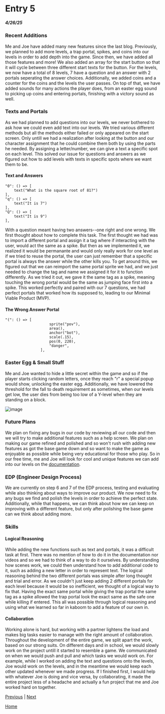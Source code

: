 # Entry 5
##### 4/26/25

### Recent Additions
Me and Joe have added many new features since the last blog. Previously, we planned to add more levels, a trap portal, spikes, and coins into our levels in order to add depth into the game. Since then, we have added all those features and more! We also added an array for the start button so that it will cycle between three different start texts for the button. For the levels, we now have a total of 8 levels, 7 have a question and an answer with 2 portals seperating the answer choices. Additionally, we added coins and a counter for the coins and the levels the user passes. On top of that, we have added sounds for many actions the player does, from an easter egg sound to picking up coins and entering portals, finishing with a victory sound as well.

### Texts and Portals
As we had planned to add questions into our levels, we never bothered to ask how we could even add text into our levels. We tried various different methods but all the methods either failed or only appeared on the start screen. Only untill we had a realization after looking at the button and our character assignment that he could combine them both by using the parts he needed. By assigning a letter/number, we can give a text a specific spot on each level. This solved our issue for questions and answers as we figured out how to add levels with texts in specific spots where we want them to be.

#### Text and Answers
```JS
"0": () => [
    text("What is the square root of 81?")
],
"q": () => [
    text("It is 7")
],
"Q": () => [
    text("It is 9")
],
```


With a question meant having two answers--one right and one wrong. We first thought about how to complete this task. The first thought we had was to import a different portal and assign it a tag where if interacting with the user, would act the same as a spike. But then as we implemented it, we realized it would be permanante and would only really work for one level as if we tried to reuse the portal, the user can just remember that a specific portal is always the answer while the other kills you. To get around this, we figured out that we can reimport the same portal sprite we had, and we just needed to change the tag and name we assigned it for it to function differently. As we tried it out, we gave it the same tag as a spike, meaning touching the wrong portal would be the same as jumping face first into a spike. This worked perfectly and paired with our 7 questions, we had perfect portals that worked how its supposed to, leading to our Minimal Viable Product (MVP).

#### The Wrong Answer Portal
```JS
"(": () => [
                    sprite("pov"),
                    area(),
                    anchor("bot"),
                    scale(.15),
                    pos(0, 220),
                    "danger",
                ],
```

### Easter Egg & Small Stuff
Me and Joe wanted to hide a little secret within the game and so if the player starts clicking random letters, once they reach "r" a special popup would show, unlocking the easter egg. Additionally, we have lowered the threshold for the fall to death requirement as sometimes, when our levels get low, the user dies from being too low of a Y-level when they are standing on a block.

![image](https://github.com/user-attachments/assets/4fc551e7-b5a0-40b2-a6f1-6cf8bfd6a334)

### Future Plans
We plan on fixing any bugs in our code by reviewing all our code and then we will try to make additional features such as a help screen. We plan on making our game refined and polished and so won't rush with adding new features as got the base game down and so want to make the game as enjoyable as possible while being very educational for those who play. So in our free time, me and Joe will look for cool and unique features we can add into our levels on the [documentation](kaboomjs.com).

### EDP (Engineer Design Process) 
We are currently on step 6 and 7 of the EDP process, testing and evaluating while also thinking about ways to improve our product. We now need to fix any bugs we find and polish the levels in order to achieve the perfect state. Additionally, while that happens, we can think about how we can keep on improving with a different feature, but only after polishing the base game can we think about adding more.

### Skills

#### Logical Reasoning
While adding the new functions such as text and portals, it was a difficult task at first. There was no mention of how to do it in the documentation nor videos and so we had to think of a way to do it ourselves. By understanding how scenes work, we could then understand how to add additional code to it, such as adding a new letter in order to represent text. The logical reasoning behind the two different portals was simple after long thought and trial and error. As we couldn't just keep adding 2 different portals for each level because it would be so inefficient, we thought of a logical way to fix that. Having the exact same portal while giving the trap portal the same tag as a spike allowed the trap portal look the exact same as the safe one while killing if entered. This all was possible through logical reasoning and using what we learned so far in kaboom to add a feature of our own in.

#### Collaboration
Working alone is hard, but working with a partner lightens the load and makes big tasks easier to manage with the right amount of collaboration. Throughout the development of the entire game, we split apart the work, based on our strong suits. On different days and in school, we would slowly work on the project untill it started to resemble a game. We communicated on when we would push and pull and which tasks we would work on. For example, while I worked on adding the text and questions onto the levels, Joe would work on the levels, and in the meantime we would keep each other updated whenever we made progress. If I finished first, I would help with whatever Joe is doing and vice versa, by collaborating, it made the entire project less of a headache and actually a fun project that me and Joe worked hard on together.



[Previous](entry04.md) | [Next](entry06.md)

[Home](../README.md)
